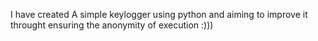 I have created A simple keylogger using python and aiming to improve it throught ensuring the anonymity of execution :)))
